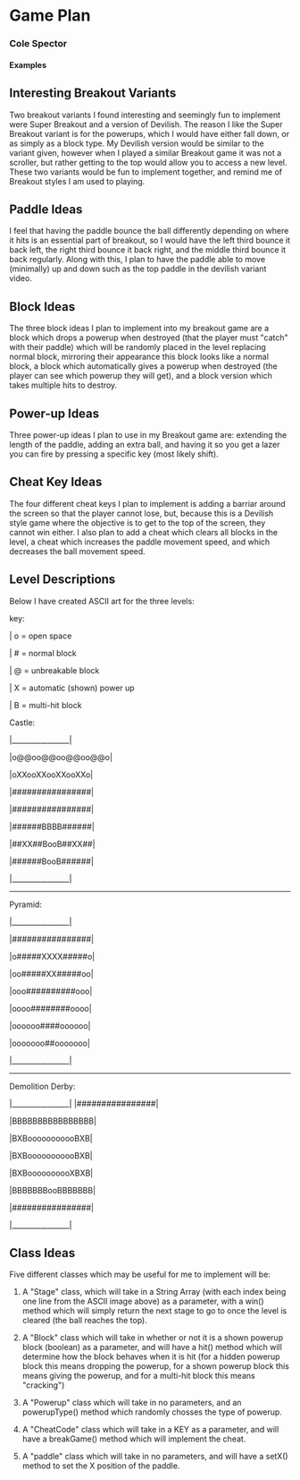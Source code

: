 # Game Plan
### Cole Spector

#### Examples

## Interesting Breakout Variants
Two breakout variants I found interesting and 
seemingly fun to implement were Super Breakout 
and a version of Devilish.  The reason I like the Super
Breakout variant is for the powerups, which I would have either
fall down, or as simply as a block type.  My Devilish version would
be similar to the variant given, however when I played a similar
Breakout game it was not a scroller, but rather getting to the top
would allow you to access a new level.  These two variants
would be fun to implement together, and remind me of
Breakout styles I am used to playing.

## Paddle Ideas

I feel that having the paddle bounce the ball differently
depending on where it hits is an essential part of breakout,
so I would have the left third bounce it back left, the right
third bounce it back right, and the middle third bounce it back regularly.
  Along with this, I plan to have the paddle able to move (minimally)
up and down such as the top paddle in the devilish
variant video.


## Block Ideas

The three block ideas I plan to implement into my breakout game
are a block which drops a powerup when destroyed (that the player
must "catch" with their paddle) which will be randomly placed in the level
replacing normal block, mirroring their appearance this block looks like a normal block,
a block which automatically gives a
powerup when destroyed (the player can see which powerup they will get),
and a block version which takes
multiple hits to destroy.


## Power-up Ideas

Three power-up ideas I plan to use in my Breakout game
are: extending the length of the paddle, adding an extra
ball, and having it so you get a lazer you can fire by pressing
a specific key (most likely shift).


## Cheat Key Ideas

The four different cheat keys I plan to implement is 
adding a barriar around the screen so that the player cannot
lose, but, because this is a Devilish style game where the objective
is to get to the top of the screen, they cannot win either.
  I also plan to add a cheat which clears all blocks in the level, 
a cheat which increases the paddle movement speed, and which
decreases the ball movement speed.


## Level Descriptions

Below I have created ASCII art for the three levels:

key:

| o = open space

| # = normal block

| @ = unbreakable block

| X = automatic (shown) power up

| B = multi-hit block


Castle:

|________________|

|o@@oo@@oo@@oo@@o|

|oXXooXXooXXooXXo|

|################|

|################|

|######BBBB######|

|##XX##BooB##XX##|

|######BooB######|

|________________|

----------

Pyramid:

|________________|

|################|

|o#####XXXX#####o|

|oo#####XX#####oo|

|ooo##########ooo|

|oooo########oooo|

|oooooo####oooooo|

|ooooooo##ooooooo|

|________________|

-------

Demolition Derby:

|________________|
|################|

|BBBBBBBBBBBBBBBB|

|BXBooooooooooBXB|

|BXBooooooooooBXB|

|BXBoooooooooXBXB|

|BBBBBBBooBBBBBBB|

|################|

|________________|


## Class Ideas

Five different classes which may be useful for me to implement 
will be:

1. A "Stage" class, which will take in a String Array (with each index being one
line from the ASCII image above) as a parameter, with a win() method which will simply
return the next stage to go to once the level is cleared (the ball reaches the top).

2. A "Block" class which will take in whether or not it is a shown powerup block (boolean)
as a parameter, and will have a hit() method which will determine
   how the block behaves when it is hit (for a hidden powerup block this means dropping the powerup,
   for a shown powerup block this means giving the powerup, and for a multi-hit block this means "cracking")
   
3. A "Powerup" class which will take in no parameters, and an 
powerupType() method which randomly chosses the type of powerup.
   
4. A "CheatCode" class which will take in a KEY as a parameter,
and will have a breakGame() method which will implement the cheat.
   
5. A "paddle" class which will take in no parameters, and will have a
 setX() method to set the X position of the paddle.